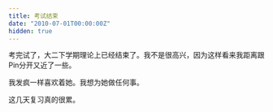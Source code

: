 ```yaml
---
title: 考试结束
date: "2010-07-01T00:00:00Z"
hidden: true
---
```

考完试了，大二下学期理论上已经结束了。我不是很高兴，因为这样看来我距离跟Pin分开又近了一些。

我发疯一样喜欢着她。我想为她做任何事。

这几天复习真的很累。